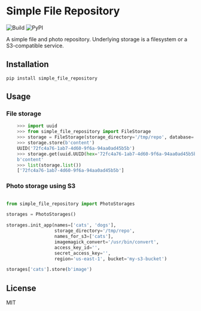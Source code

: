 Simple File Repository
======================

![Build](https://github.com/theirix/simple-file-repository/workflows/build/badge.svg)
![PyPI](https://img.shields.io/pypi/v/simple-file-repository)

A simple file and photo repository.
Underlying storage is a filesystem or a S3-compatible service.

## Installation

    pip install simple_file_repository

## Usage

### File storage

```python
    >>> import uuid
    >>> from simple_file_repository import FileStorage
    >>> storage = FileStorage(storage_directory='/tmp/repo', database='cats')
    >>> storage.store(b'content')
    UUID('72fc4a76-1ab7-4d60-9f6a-94aa0ad45b5b')
    >>> storage.get(uuid.UUID(hex='72fc4a76-1ab7-4d60-9f6a-94aa0ad45b5b'))
    b'content'
    >>> list(storage.list())
    ['72fc4a76-1ab7-4d60-9f6a-94aa0ad45b5b']
```

### Photo storage using S3

```python

from simple_file_repository import PhotoStorages

storages = PhotoStorages()

storages.init_app(names=['cats', 'dogs'],
                  storage_directory='/tmp/repo',
                  names_for_s3=['cats'],
                  imagemagick_convert='/usr/bin/convert',
                  access_key_id='',
                  secret_access_key='',
                  region='us-east-1', bucket='my-s3-bucket')

storages['cats'].store(b'image')

```

## License

MIT